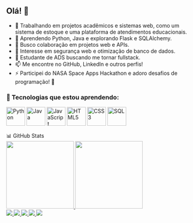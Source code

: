 ## Olá! 👋  

- 🔭 Trabalhando em projetos acadêmicos e sistemas web, como um sistema de estoque e uma plataforma de atendimentos educacionais.  
- 🌱 Aprendendo Python, Java e explorando Flask e SQLAlchemy.  
- 👯 Busco colaboração em projetos web e APIs.  
- 🤔 Interesse em segurança web e otimização de banco de dados.  
- 💬 Estudante de ADS buscando me tornar fullstack.  
- 📫 Me encontre no GitHub, LinkedIn e outros perfis!  
- ⚡ Participei do NASA Space Apps Hackathon e adoro desafios de programação! 🚀

### 🚀 Tecnologias que estou aprendendo:  

<p align="left">
  <img src="https://cdn.jsdelivr.net/gh/devicons/devicon/icons/python/python-original.svg" alt="Python" width="50" height="50"/>
  <img src="https://cdn.jsdelivr.net/gh/devicons/devicon/icons/java/java-original.svg" alt="Java" width="50" height="50"/>
  <img src="https://cdn.jsdelivr.net/gh/devicons/devicon/icons/javascript/javascript-original.svg" alt="JavaScript" width="50" height="50"/>
  <img src="https://cdn.jsdelivr.net/gh/devicons/devicon/icons/html5/html5-original.svg" alt="HTML5" width="50" height="50"/>
  <img src="https://cdn.jsdelivr.net/gh/devicons/devicon/icons/css3/css3-original.svg" alt="CSS3" width="50" height="50"/>
  <img src="https://cdn.jsdelivr.net/gh/devicons/devicon/icons/mysql/mysql-original.svg" alt="SQL" width="50" height="50"/>
</p>
 📊 GitHub Stats
<div>
  <a href="https://github.com/Yuriportf">
    <img height="180em" src="https://github-readme-stats.vercel.app/api?username=Yuriportf&show_icons=true&theme=dracula&include_all_commits=true&count_private=true"/>
    <img height="180em" src="https://github-readme-stats.vercel.app/api/top-langs/?username=Yuriportf&layout=compact&langs_count=16&theme=dracula"/>
  </a>
</div>

<div>
  <!-- *********************** ADICIONE SUAS REDES SOCIAIS ABAIXO *********************** -->
  <a href="mailto:SEU_EMAIL">
    <img src="https://img.shields.io/badge/Gmail-%23333?style=for-the-badge&logo=gmail&logoColor=white">
  </a>
  
  <a href="https://wa.me/SEU_NUMERO" target="_blank">
    <img src="https://img.shields.io/badge/WhatsApp-25D366?style=for-the-badge&logo=whatsapp&logoColor=white">
  </a>
  
  <a href="SUA_URL_LINKEDIN" target="_blank">
    <img src="https://img.shields.io/badge/LinkedIn-%230077B5?style=for-the-badge&logo=linkedin&logoColor=white">
  </a>
  
  <a href="SUA_URL_INSTAGRAM" target="_blank">
    <img src="https://img.shields.io/badge/Instagram-%23E4405F?style=for-the-badge&logo=instagram&logoColor=white">
  </a>
    
  <a href="SUA_URL_DISCORD" target="_blank">
    <img src="https://img.shields.io/badge/Discord-7289DA?style=for-the-badge&logo=discord&logoColor=white">
  </a>
  <!-- ********************************************************************************** -->
</div>



